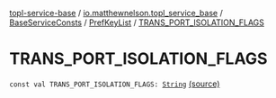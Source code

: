 [topl-service-base](../../../index.md) / [io.matthewnelson.topl_service_base](../../index.md) / [BaseServiceConsts](../index.md) / [PrefKeyList](index.md) / [TRANS_PORT_ISOLATION_FLAGS](./-t-r-a-n-s_-p-o-r-t_-i-s-o-l-a-t-i-o-n_-f-l-a-g-s.md)

# TRANS_PORT_ISOLATION_FLAGS

`const val TRANS_PORT_ISOLATION_FLAGS: `[`String`](https://kotlinlang.org/api/latest/jvm/stdlib/kotlin/-string/index.html) [(source)](https://github.com/05nelsonm/TorOnionProxyLibrary-Android/blob/master/topl-service-base/src/main/java/io/matthewnelson/topl_service_base/BaseServiceConsts.kt#L251)